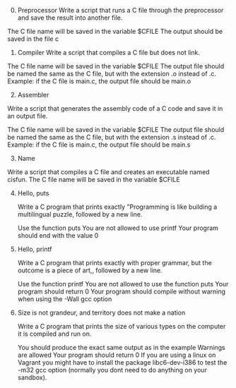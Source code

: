 0. Preprocessor
  Write a script that runs a C file through the preprocessor and save the result into another file.

The C file name will be saved in the variable $CFILE
The output should be saved in the file c

1. Compiler
  Write a script that compiles a C file but does not link.

The C file name will be saved in the variable $CFILE
The output file should be named the same as the C file, but with the extension .o instead of .c.
Example: if the C file is main.c, the output file should be main.o

2. Assembler

  Write a script that generates the assembly code of a C code and save it in an output file.

  The C file name will be saved in the variable $CFILE
  The output file should be named the same as the C file, but with the extension .s instead of .c.
  Example: if the C file is main.c, the output file should be main.s 

3. Name

  Write a script that compiles a C file and creates an executable named cisfun.
  The C file name will be saved in the variable $CFILE

4. Hello, puts

   Write a C program that prints exactly "Programming is like building a multilingual puzzle, followed by a new line.

   Use the function puts
   You are not allowed to use printf
   Your program should end with the value 0

5. Hello, printf

   Write a C program that prints exactly with proper grammar, but the outcome is a piece of art,, followed by a new line.

   Use the function printf
   You are not allowed to use the function puts
   Your program should return 0
   Your program should compile without warning when using the -Wall gcc option

6. Size is not grandeur, and territory does not make a nation

   Write a C program that prints the size of various types on the computer it is compiled and run on.

   You should produce the exact same output as in the example
   Warnings are allowed
   Your program should return 0
   If you are using a linux on Vagrant you might have to install the package libc6-dev-i386 to test the -m32 gcc option (normally you dont need to do anything on your sandbox).
